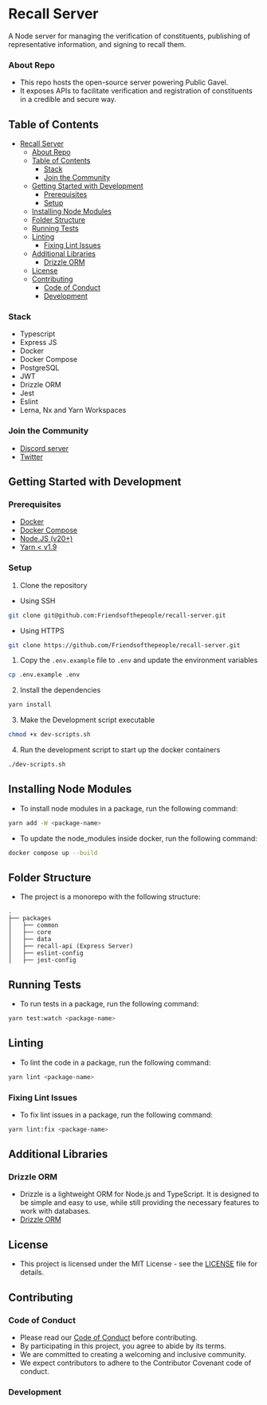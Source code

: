 # Recall Server
A Node server for managing the verification of constituents, publishing of representative information, and signing to recall them.

### About Repo
- This repo hosts the open-source server powering Public Gavel.
- It exposes APIs to facilitate verification and registration of constituents in a credible and secure way.

## Table of Contents
- [Recall Server](#recall-server)
    - [About Repo](#about-repo)
  - [Table of Contents](#table-of-contents)
    - [Stack](#stack)
    - [Join the Community](#join-the-community)
  - [Getting Started with Development](#getting-started-with-development)
    - [Prerequisites](#prerequisites)
    - [Setup](#setup)
  - [Installing Node Modules](#installing-node-modules)
  - [Folder Structure](#folder-structure)
  - [Running Tests](#running-tests)
  - [Linting](#linting)
    - [Fixing Lint Issues](#fixing-lint-issues)
  - [Additional Libraries](#additional-libraries)
    - [Drizzle ORM](#drizzle-orm)
  - [License](#license)
  - [Contributing](#contributing)
    - [Code of Conduct](#code-of-conduct)
    - [Development](#development)

### Stack
- Typescript
- Express JS
- Docker
- Docker Compose
- PostgreSQL
- JWT
- Drizzle ORM
- Jest
- Eslint
- Lerna, Nx and Yarn Workspaces


### Join the Community
- [Discord server](https://discord.gg/v6TYzfuZc8)
- [Twitter]()



## Getting Started with Development

### Prerequisites
- [Docker](https://docs.docker.com/desktop/)
- [Docker Compose](https://docs.docker.com/compose/install/)
- [Node.JS (v20+)](https://nodejs.org/en/download/)
- [Yarn < v1.9](https://yarnpkg.com/getting-started/install)

### Setup
1. Clone the repository
- Using SSH
```bash
git clone git@github.com:Friendsofthepeople/recall-server.git
```
- Using HTTPS
```bash
git clone https://github.com/Friendsofthepeople/recall-server.git
```

1. Copy the `.env.example` file to `.env` and update the environment variables
```bash
cp .env.example .env
```

2. Install the dependencies
```bash
yarn install
```

3. Make the Development script executable
```bash
chmod +x dev-scripts.sh
```

4. Run the development script to start up the docker containers
```bash
./dev-scripts.sh
```

## Installing Node Modules
- To install node modules in a package, run the following command:
```bash
yarn add -W <package-name>
```
- To update the node_modules inside docker, run the following command:
```bash
docker compose up --build
```

## Folder Structure
- The project is a monorepo with the following structure:
```
.
├── packages
│   ├── common
│   ├── core
│   ├── data
│   ├── recall-api (Express Server)
│   ├── eslint-config
│   ├── jest-config
```

## Running Tests
- To run tests in a package, run the following command:
```bash
yarn test:watch <package-name>
```

## Linting
- To lint the code in a package, run the following command:
```bash
yarn lint <package-name>
```

### Fixing Lint Issues
- To fix lint issues in a package, run the following command:
```bash
yarn lint:fix <package-name>
```

## Additional Libraries

### Drizzle ORM
- Drizzle is a lightweight ORM for Node.js and TypeScript. It is designed to be simple and easy to use, while still providing the necessary features to work with databases.
- [Drizzle ORM](https://orm.drizzle.team/)


## License
- This project is licensed under the MIT License - see the [LICENSE](LICENSE) file for details.

## Contributing

### Code of Conduct
- Please read our [Code of Conduct](https://github.com/YTeyddie22/recall-server/blob/main/CODE_OF_CONDUCT.md) before contributing.
- By participating in this project, you agree to abide by its terms.
- We are committed to creating a welcoming and inclusive community.
- We expect contributors to adhere to the Contributor Covenant code of conduct.

### Development

